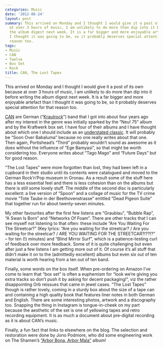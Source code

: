 ```yaml
---
categories: Music
date: '2012-06-24'
layout: post
summary: This arrived on Monday and I thought I would give it a post of its own because
  at over 3 hours of music, I am unlikely to do more than dip into it before writing
  the album digest next week. It is a far bigger and more enjoyable artefact than
  I thought it was going to be, so it probably deserves special attention for that
  reason too.
tags:
- Music
- CAN
- Twelve
- Box Set
- Rock
title: CAN, The Lost Tapes
---
```


This arrived on Monday and I thought I would give it a post of its own because at over 3 hours of music, I am unlikely to do more than dip into it before writing the album digest next week. It is a far bigger and more enjoyable artefact than I thought it was going to be, so it probably deserves special attention for that reason too.

[CAN](http://en.wikipedia.org/wiki/Can_(band)) are German (“[Krautrock](http://en.wikipedia.org/wiki/Krautrock)”) band that I got into about four years ago after my interest in the genre was initially sparked by the “Neu! 75” album and by the Kraftwerk box set. I have four of their albums and I have thought about which one I should include as an [understated classic](understated-classics). It will probably be “Soon Over Babaluma” because no one really writes about that one. Then again, Portishead’s “Third” probably wouldn’t sound as awesome as it does without the influence of “Ege Bamyasi”, so that might be worth considering too. Everyone writes about “Tago Mago” and “Future Days” but for good reason.

“The Lost Tapes” were more forgotten than lost, they had been left in a cupboard in their studio until its contents were catalogued and moved to the German Rock’n’Pop museum in Gronau. As a result some of the stuff here has a less essential feel and there is less cohesion than on the albums but there is still some lovely stuff. The middle of the second disc is particularly excellent: a live version of “Spoon” and a collage of music for the TV crime movie “Tote Taube in der Beethovenstrasse” entitled “Dead Pigeon Suite” that together run for about twenty-seven minutes.

My other favourites after the first few listens are “Graublau”, “Bubble Rap”, “A Swan Is Born” and “Networks Of Foam”. There are other tracks that I can see myself not listening to that often: these include “Are You Waiting For The Streetcar?” (Key lyrics: “Are you waiting for the streetcar? / Are you waiting for the streetcar? / ARE YOU WAITING FOR THE STREETCAR?!??!?” – for ten (!) minutes) and “Blind Mirror Surf”, which is a patience-testing curl of feedback over more feedback. Some of it is quite challenging but even after just a few listens I am getting more out of it. Of course it’s all stuff that didn’t make it on to the (admittedly excellent) albums but even six out of ten material is worth hearing from a ten out of ten band.

Finally, some words on the box itself. When pre-ordering on Amazon I’ve come to learn that “box set” is often a euphemism for “look we’re giving you extra tracks so don’t push it by asking for decent packaging!”, viz the rather disappointing Orb reissues that came in jewel cases. “The Lost Tapes” though is rather lovely, coming in a sturdy box about the size of a tape can and containing a high quality book that features liner notes in both German and English. There are some interesting photos, artwork and a discography too. Snapping the thing in Instagram is tongue-in-cheek on my part because the aesthetic of the set is one of yellowing tapes and retro recording equipment. It is as much a document about pre-digital recording as it is about CAN’s music.

Finally, a fun fact that links to elsewhere on the blog. The selection and restoration were done by Jono Podmore, who did some engineering work on The Shamen’s [“Arbor Bona, Arbor Mala”](uc6) album!